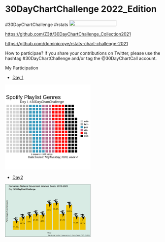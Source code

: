 # 30DayChartChallenge 2022_Edition

#30DayChartChallenge #rstats 
<img src ="https://github.com/30DayChartChallenge/Edition2022/blob/main/img/banner.png" width=55% height=55%>

https://github.com/Z3tt/30DayChartChallenge_Collection2021

https://github.com/dominicroye/rstats-chart-challenge-2021

How to participae? If you share your contributions on Twitter, please use the hashtag #30DayChartChallenge and/or tag the @30DayChartCall account.


My Participation

- [Day 1](01_part_to_whole.Rmd) 

<img src="https://github.com/ineszz/30DayChartChallenge/blob/main/day1.png" width=55% height=55%>

- [Day2](02_pictogram.Rmd) 

<img src="https://github.com/ineszz/30DayChartChallenge/blob/main/day2.png" width=55% height=55%>